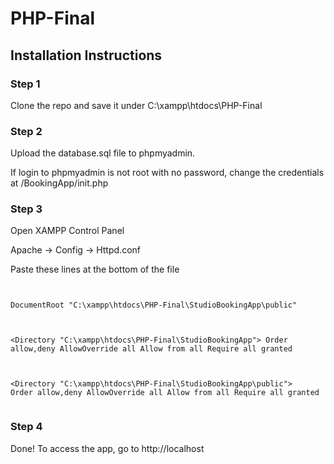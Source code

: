 # PHP-Final

<h2> Installation Instructions </h2>
<h3>Step 1</h3>
<p>Clone the repo and save it under C:\xampp\htdocs\PHP-Final </p>

<h3> Step 2</h3>

<p>Upload the database.sql file to phpmyadmin. </p>
<p>If login to phpmyadmin is not root with no password, change the credentials at /BookingApp/init.php </p>

<h3>Step 3</h3>

<p> Open XAMPP Control Panel </p>
<p> Apache -> Config -> Httpd.conf </p>
<p>Paste these lines at the bottom of the file</p>

<p>
<code>
<VirtualHost *:80>
DocumentRoot "C:\xampp\htdocs\PHP-Final\StudioBookingApp\public"
</VirtualHost>

<Directory "C:\xampp\htdocs\PHP-Final\StudioBookingApp">
   Order allow,deny
   AllowOverride all
   Allow from all
   Require all granted
</Directory>

<Directory "C:\xampp\htdocs\PHP-Final\StudioBookingApp\public">
   Order allow,deny
   AllowOverride all
   Allow from all
   Require all granted
</Directory>
</code>
</p>

<h3>Step 4 </h3>
<p>Done! To access the app, go to http://localhost </p>